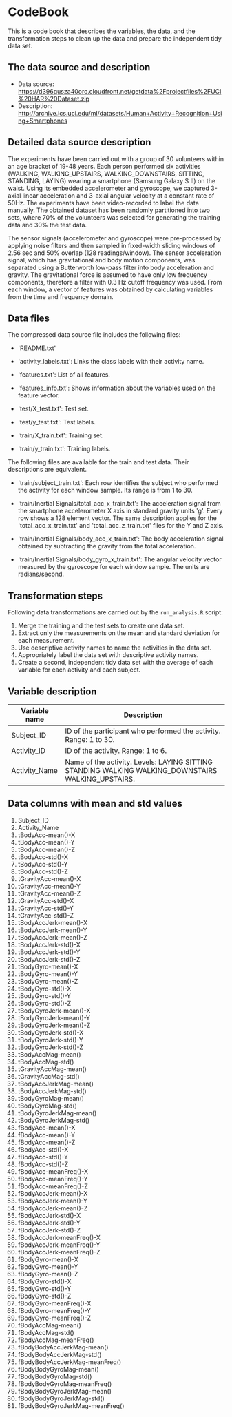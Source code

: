 # CodeBook

This is a code book that describes the variables, the data, and the transformation steps to clean up the data and prepare the independent tidy data set.

## The data source and description

* Data source: https://d396qusza40orc.cloudfront.net/getdata%2Fprojectfiles%2FUCI%20HAR%20Dataset.zip
* Description: http://archive.ics.uci.edu/ml/datasets/Human+Activity+Recognition+Using+Smartphones

## Detailed data source description

The experiments have been carried out with a group of 30 volunteers within an age bracket of 19-48 years. Each person performed six activities (WALKING, WALKING_UPSTAIRS, WALKING_DOWNSTAIRS, SITTING, STANDING, LAYING) wearing a smartphone (Samsung Galaxy S II) on the waist. Using its embedded accelerometer and gyroscope, we captured 3-axial linear acceleration and 3-axial angular velocity at a constant rate of 50Hz. The experiments have been video-recorded to label the data manually. The obtained dataset has been randomly partitioned into two sets, where 70% of the volunteers was selected for generating the training data and 30% the test data.

The sensor signals (accelerometer and gyroscope) were pre-processed by applying noise filters and then sampled in fixed-width sliding windows of 2.56 sec and 50% overlap (128 readings/window). The sensor acceleration signal, which has gravitational and body motion components, was separated using a Butterworth low-pass filter into body acceleration and gravity. The gravitational force is assumed to have only low frequency components, therefore a filter with 0.3 Hz cutoff frequency was used. From each window, a vector of features was obtained by calculating variables from the time and frequency domain.

## Data files 

The compressed data source file includes the following files:

- 'README.txt'

- 'activity_labels.txt': Links the class labels with their activity name.

- 'features.txt': List of all features.

- 'features_info.txt': Shows information about the variables used on the feature vector.

- 'test/X_test.txt': Test set.

- 'test/y_test.txt': Test labels.

- 'train/X_train.txt': Training set.

- 'train/y_train.txt': Training labels.


The following files are available for the train and test data. Their descriptions are equivalent.

- 'train/subject_train.txt': Each row identifies the subject who performed the activity for each window sample. Its range is from 1 to 30.

- 'train/Inertial Signals/total_acc_x_train.txt': The acceleration signal from the smartphone accelerometer X axis in standard gravity units 'g'. Every row shows a 128 element vector. The same description applies for the 'total_acc_x_train.txt' and 'total_acc_z_train.txt' files for the Y and Z axis.

- 'train/Inertial Signals/body_acc_x_train.txt': The body acceleration signal obtained by subtracting the gravity from the total acceleration.

- 'train/Inertial Signals/body_gyro_x_train.txt': The angular velocity vector measured by the gyroscope for each window sample. The units are radians/second.


## Transformation steps

Following data transformations are carried out by the `run_analysis.R` script:
1. Merge the training and the test sets to create one data set.
2. Extract only the measurements on the mean and standard deviation for each measurement. 
3. Use descriptive activity names to name the activities in the data set. 
4. Appropriately label the data set with descriptive activity names. 
5. Create a second, independent tidy data set with the average of each variable for each activity and each subject.


## Variable description

Variable name    | Description
-----------------|------------
Subject_ID       | ID of the participant who performed the activity. Range: 1 to 30.
Activity_ID      | ID of the activity. Range: 1 to 6.
Activity_Name    | Name of the activity. Levels: LAYING SITTING STANDING WALKING WALKING_DOWNSTAIRS WALKING_UPSTAIRS.


## Data columns with mean and std values

1. Subject_ID                     
2. Activity_Name                  
3. tBodyAcc-mean()-X              
4. tBodyAcc-mean()-Y              
5. tBodyAcc-mean()-Z              
6. tBodyAcc-std()-X               
7. tBodyAcc-std()-Y               
8. tBodyAcc-std()-Z               
9. tGravityAcc-mean()-X           
10. tGravityAcc-mean()-Y           
11. tGravityAcc-mean()-Z           
12. tGravityAcc-std()-X            
13. tGravityAcc-std()-Y            
14. tGravityAcc-std()-Z            
15. tBodyAccJerk-mean()-X          
16. tBodyAccJerk-mean()-Y          
17. tBodyAccJerk-mean()-Z          
18. tBodyAccJerk-std()-X           
19. tBodyAccJerk-std()-Y           
20. tBodyAccJerk-std()-Z           
21. tBodyGyro-mean()-X             
22. tBodyGyro-mean()-Y             
23. tBodyGyro-mean()-Z             
24. tBodyGyro-std()-X              
25. tBodyGyro-std()-Y              
26. tBodyGyro-std()-Z              
27. tBodyGyroJerk-mean()-X         
28. tBodyGyroJerk-mean()-Y         
29. tBodyGyroJerk-mean()-Z         
30. tBodyGyroJerk-std()-X          
31. tBodyGyroJerk-std()-Y          
32. tBodyGyroJerk-std()-Z          
33. tBodyAccMag-mean()             
34. tBodyAccMag-std()              
35. tGravityAccMag-mean()          
36. tGravityAccMag-std()           
37. tBodyAccJerkMag-mean()         
38. tBodyAccJerkMag-std()          
39. tBodyGyroMag-mean()            
40. tBodyGyroMag-std()             
41. tBodyGyroJerkMag-mean()        
42. tBodyGyroJerkMag-std()         
43. fBodyAcc-mean()-X              
44. fBodyAcc-mean()-Y              
45. fBodyAcc-mean()-Z              
46. fBodyAcc-std()-X               
47. fBodyAcc-std()-Y               
48. fBodyAcc-std()-Z               
49. fBodyAcc-meanFreq()-X          
50. fBodyAcc-meanFreq()-Y          
51. fBodyAcc-meanFreq()-Z          
52. fBodyAccJerk-mean()-X          
53. fBodyAccJerk-mean()-Y          
54. fBodyAccJerk-mean()-Z          
55. fBodyAccJerk-std()-X           
56. fBodyAccJerk-std()-Y           
57. fBodyAccJerk-std()-Z           
58. fBodyAccJerk-meanFreq()-X      
59. fBodyAccJerk-meanFreq()-Y      
60. fBodyAccJerk-meanFreq()-Z      
61. fBodyGyro-mean()-X             
62. fBodyGyro-mean()-Y             
63. fBodyGyro-mean()-Z             
64. fBodyGyro-std()-X              
65. fBodyGyro-std()-Y              
66. fBodyGyro-std()-Z              
67. fBodyGyro-meanFreq()-X         
68. fBodyGyro-meanFreq()-Y         
69. fBodyGyro-meanFreq()-Z         
70. fBodyAccMag-mean()             
71. fBodyAccMag-std()              
72. fBodyAccMag-meanFreq()         
73. fBodyBodyAccJerkMag-mean()     
74. fBodyBodyAccJerkMag-std()      
75. fBodyBodyAccJerkMag-meanFreq() 
76. fBodyBodyGyroMag-mean()        
77. fBodyBodyGyroMag-std()         
78. fBodyBodyGyroMag-meanFreq()    
79. fBodyBodyGyroJerkMag-mean()    
80. fBodyBodyGyroJerkMag-std()     
81. fBodyBodyGyroJerkMag-meanFreq()
